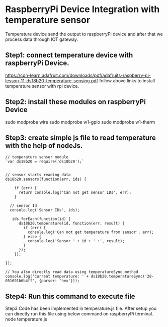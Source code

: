 # RaspberryPi Device Integration with temperature sensor

Temperature device send the output to raspberryPi device and after that we process data through IOT gateway. 

## Step1: connect temperature device with raspberryPi Device.
https://cdn-learn.adafruit.com/downloads/pdf/adafruits-raspberry-pi-lesson-11-ds18b20-temperature-sensing.pdf
follow above links to install temperature sensor with rpi device.


## Step2: install these modules on raspberryPi Device 

sudo modprobe wire
sudo modprobe w1-gpio
sudo modprobe w1-therm

## Step3: create simple js file to read temperature with the help of nodeJs.

```
// temperature sensor module 
`var ds18b20 = require('ds18b20');`


// sensor starts reading data
ds18b20.sensors(function(err, ids) {

    if (err) {
      return console.log('Can not get sensor IDs', err);
    }

  // sensor Id
  console.log('Sensor IDs', ids);

   ids.forEach(function(id) {
      ds18b20.temperature(id, function(err, result) {
        if (err) {
          console.log('Can not get temperature from sensor', err);
        } else {
          console.log('Sensor ' + id + ' :', result);
        }
      });
    });

});

// You also directly read data using temperatureSync method
console.log('Current temperature: ' + ds18b20.temperatureSync('28-051691b6b4ff', {parser: 'hex'}));
```
## Step4: Run this command to execute file 
Step3 Code has been implemented in temperature.js file. After setup you can directly run this file using below command on raspberryPi terminal.
node temperature.js


